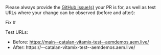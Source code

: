 Please always provide the [GitHub issue(s)](../issues) your PR is for, as well as test URLs where your change can be observed (before and after):

Fix #<gh-issue-id>

Test URLs:
- Before: https://main--catalan-vitamix-test--aemdemos.aem.live/
- After: https://<branch>--catalan-vitamix-test--aemdemos.aem.live/
